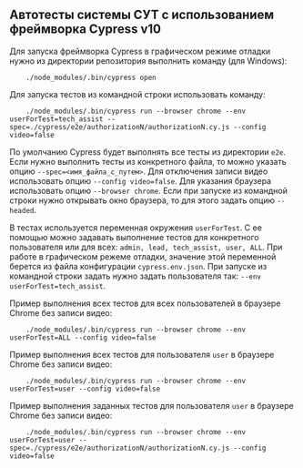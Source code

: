 ## Автотесты системы СУТ с использованием фреймворка Cypress v10

Для запуска фреймворка Cypress в графическом режиме отладки нужно из директории репозитория выполнить команду (для Windows):
```
    ./node_modules/.bin/cypress open
```

Для запуска тестов из командной строки использовать команду:
```
    ./node_modules/.bin/cypress run --browser chrome --env userForTest=tech_assist --spec=./cypress/e2e/authorizationN/authorizationN.cy.js --config video=false
```

По умолчанию Cypress будет выполнять все тесты из директории `e2e`. Если нужно выполнить тесты из конкретного файла, то можно указать опцию `--spec=<имя_файла_с_путем>`. 
Для отключения записи видео использовать опцию `--config video=false`.
Для указания браузера использовать опцию `--browser chrome`.
Если при запуске из командной строки нужно открывать окно браузера, то для этого задать опцию `--headed`.

В тестах используется переменная окружения `userForTest`. С ее помощью можно задавать выполнение тестов для конкретного пользователя или для всех: `admin, lead, tech_assist, user, ALL`. При работе в графическом режеме отладки, значение этой переменной берется из файла конфигурации `cypress.env.json`. При запуске из командной строки задать нужно задать пользователя так: `--env userForTest=tech_assist`.

Пример выполнения всех тестов для всех пользователей в браузере Chrome без записи видео:
```
    ./node_modules/.bin/cypress run --browser chrome --env userForTest=ALL --config video=false
```

Пример выполнения всех тестов для пользователя `user` в браузере Chrome без записи видео:
```
    ./node_modules/.bin/cypress run --browser chrome --env userForTest=user --config video=false
```

Пример выполнения заданных тестов для пользователя `user` в браузере Chrome без записи видео:
```
    ./node_modules/.bin/cypress run --browser chrome --env userForTest=user --spec=./cypress/e2e/authorizationN/authorizationN.cy.js --config video=false
```